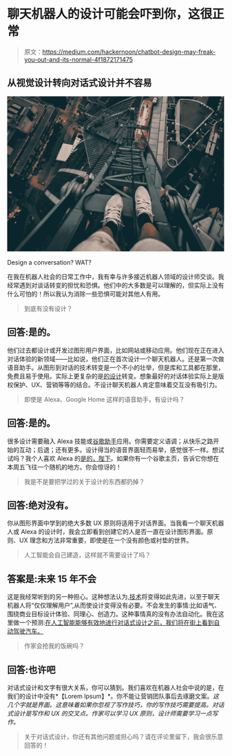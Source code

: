 # 聊天机器人的设计可能会吓到你，这很正常

> 原文：<https://medium.com/hackernoon/chatbot-design-may-freak-you-out-and-its-normal-4f1872171475>

## 从视觉设计转向对话式设计并不容易

![](img/ffe953a73f2a5c8a7394bd88e252314e.png)

Design a conversation? WAT?

在我在机器人社会的日常工作中，我有幸与许多接近机器人领域的设计师交谈。我经常遇到对谈话转变的担忧和恐惧。他们中的大多数是可以理解的，但实际上没有什么可怕的！所以我认为消除一些恐惧可能对其他人有用。

> 到底有没有设计？

## 回答:是的。

他们过去都设计或开发过图形用户界面，比如网站或移动应用。他们现在正在进入对话体验的新领域——比如说，他们正在首次设计一个聊天机器人。还是第一次做语音助手。从图形到对话的技术转变是一个不小的壮举，但是库和工具都在那里，免费且易于使用。实际上更复杂的是[的设计](https://hackernoon.com/tagged/design)转变。想象最好的对话体验实际上是版权保护、UX、营销等等的结合。不设计聊天机器人肯定意味着交互没有吸引力。

> 即使是 Alexa、Google Home 这样的语音助手，有设计吗？

## 回答:是的。

很多设计需要融入 Alexa 技能或[谷歌助手](https://botsociety.io/google-assistant)应用。你需要定义语调；从快乐之路开始的互动；后退；还有更多。设计得当的语音界面轻而易举，感觉很不一样。想试试吗？我个人喜欢 Alexa 的[是的，陛下](https://www.amazon.com/Volley-Inc-Yes-Sire/dp/B071ZR5HKR)。如果你有一个谷歌主页，告诉它你想在本周五飞往一个随机的地方。你会惊讶的！

> 我是不是要把学过的关于设计的东西都扔掉？

## 回答:绝对没有。

你从图形界面中学到的绝大多数 UX 原则将适用于对话界面。当我看一个聊天机器人或 Alexa 的设计时，我会立即看到创建它的人是否一直在设计图形界面。原则、UX 理念和方法非常重要，即使是在一个没有颜色或衬垫的世界。

> 人工智能会自己建造，这样就不需要设计了吗？

## 答案是:未来 15 年不会

这是我经常听到的另一种担心。这种想法认为,[技术](https://hackernoon.com/tagged/technology)将变得如此先进，以至于聊天机器人将“仅仅理解用户”,从而使设计变得没有必要。不会发生的事情:比如语气、围绕商业目标设计体验、同理心、创造力。这种事情真的没有办法自动化。我在这里做一个预测:[在人工智能能够有效地进行对话式设计之前，我们将在街上看到自动驾驶汽车。](/kylevogt/how-we-built-the-first-real-self-driving-car-really-bd17b0dbda55)

> 作家会抢我的饭碗吗？

## 回答:也许吧

对话式设计和文字有很大关系，你可以猜到。我们喜欢在机器人社会中说的是，在我们的设计中没有*【Lorem Ipsum】*。你不能让营销团队事后去琢磨文案。*这几个字就是界面。这意味着如果你忽视了写作技巧，你的写作技巧需要提高。对话式设计是写作和 UX 的交叉点。作家可以学习 UX 原则，设计师需要学习一点写作。*

> 关于对话式设计，你还有其他问题或担心吗？请在评论里留下，我会很乐意回答的！